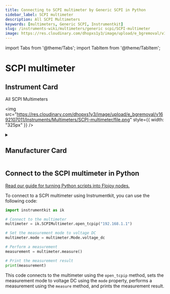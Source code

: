 ```yaml
---
title: Connecting to SCPI multimeter by Generic SCPI in Python
sidebar_label: SCPI multimeter
description: All SCPI Multimeters
keywords: [multimeters, Generic SCPI, Instrumentkit]
slug: /instruments-wiki/multimeters/generic scpi/SCPI-multimeter
image: https://res.cloudinary.com/dhopxs1y3/image/upload/e_bgremoval/v1692107011/Instruments/Multimeters/SCPI-multimeter/file.png
---
```


import Tabs from '@theme/Tabs';
import TabItem from '@theme/TabItem';

# SCPI multimeter

## Instrument Card

<div className="flex">

<div>

All SCPI Multimeters

</div>

<img src="https://res.cloudinary.com/dhopxs1y3/image/upload/e_bgremoval/v1692107011/Instruments/Multimeters/SCPI-multimeter/file.png" style={{ width: "325px" }} />

</div>

<details>
<summary><h2>Manufacturer Card</h2></summary>

<img src="https://res.cloudinary.com/dhopxs1y3/image/upload/e_bgremoval/v1692142672/Instruments/Vendor%20Logos/FLOJOY_TEXT.png" style={{ width: "100%", objectFit: "cover" }} />

. <a href="https://en.wikipedia.org/wiki/Standard_Commands_for_Programmable_Instruments">Website</a>.

<ul>
  <li>Headquarters: nan</li>
  <li>Yearly Revenue (millions, USD): nan</li>
</ul>
</details>

## Connect to the SCPI multimeter in Python

[Read our guide for turning Python scripts into Flojoy nodes.](https://docs.flojoy.ai/custom-nodes/creating-custom-node/)


<Tabs>
<TabItem value="Instrumentkit" label="Instrumentkit">

To connect to a SCPI multimeter using Instrumentkit, you can use the following code:

```python
import instrumentkit as ik

# Connect to the multimeter
multimeter = ik.SCPIMultimeter.open_tcpip("192.168.1.1")

# Set the measurement mode to voltage DC
multimeter.mode = multimeter.Mode.voltage_dc

# Perform a measurement
measurement = multimeter.measure()

# Print the measurement result
print(measurement)
```

This code connects to the multimeter using the `open_tcpip` method, sets the measurement mode to voltage DC using the `mode` property, performs a measurement using the `measure` method, and prints the measurement result.

</TabItem>
</Tabs>